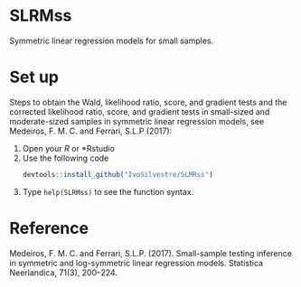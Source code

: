 # SLRMss
Symmetric linear regression models for small samples.

# Set up
Steps to obtain the Wald, likelihood ratio, score, and gradient tests and the corrected likelihood ratio, score, and gradient tests in small-sized and moderate-sized samples in symmetric linear regression models, see Medeiros, F. M. C. and Ferrari, S.L.P (2017):

1. Open your *R* or *Rstudio
1. Use the following code
   ```r
   devtools::install_github("IvoSilvestre/SLMRss")
   ```
1. Type `help(SLRMss)` to see the function syntax.
   
# Reference

Medeiros, F. M. C. and Ferrari, S.L.P. (2017). Small-sample testing inference in symmetric and log-symmetric linear regression models. Statistica Neerlandica, 71(3), 200–224.
